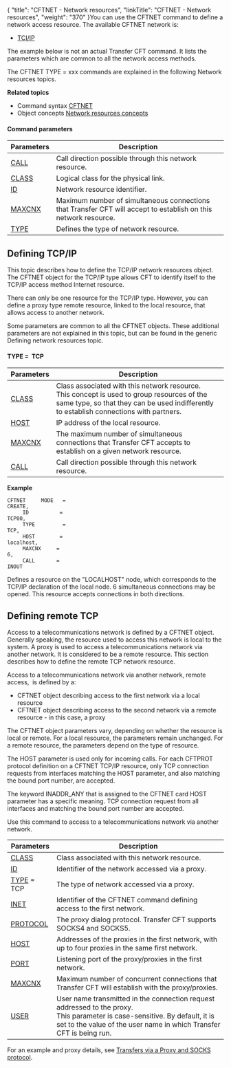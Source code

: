 {
    "title": "CFTNET  - Network resources",
    "linkTitle": "CFTNET - Network resources",
    "weight": "370"
}<span id="About_the_Generic_CFTNET_command"></span>You can use the CFTNET
command to define a network access resource. The available CFTNET network
is:

- [TCI/IP](#Defining_TCP_IP__command_line_)

The example below is not an actual Transfer CFT command. It lists the
parameters which are common to all the network access methods.

The CFTNET TYPE = xxx commands are explained in the following Network
resources topics.

****Related
topics****

- Command syntax
    [CFTNET](../../../command_summary#CFTNET)
- Object concepts
    [Network resources
    concepts](../../../../admin_intro/admin_config_commands/network_resource_concepts)

#### Command parameters


| Parameters  | Description  |
| --- | --- |
| <a href="../../../command_summary/parameter_intro/call">CALL</a> | Call direction possible through this network resource. |
| <a href="../../../command_summary/parameter_intro/class">CLASS</a> | Logical class for the physical link. |
| <a href="../../../command_summary/parameter_intro/id">ID</a> | Network resource identifier. |
| <a href="../../../command_summary/parameter_intro/maxcnx">MAXCNX </a> | Maximum number of simultaneous connections that Transfer CFT will accept to establish on this network resource. |
| <a href="../../../command_summary/parameter_intro/type">TYPE</a>  | Defines the type of network resource. |


<span id="Defining_TCP_IP__command_line_"></span>

Defining TCP/IP
---------------

This topic describes how to define the TCP/IP network resources object.
The CFTNET object for the TCP/IP type allows CFT to identify itself to
the TCP/IP access method Internet resource.

There can only be one resource for the TCP/IP type. However, you can
define a proxy type remote resource, linked to the local resource, that
allows access to another network.

Some parameters are common to all the CFTNET objects. These additional
parameters are not explained in this topic, but can be found in the generic
Defining network resources topic.

#### TYPE =  TCP


| Parameters  | Description  |
| --- | --- |
|  <a href="../../../command_summary/parameter_intro/class">CLASS</a> | Class associated with this network resource.<br/> This concept is used to group resources of the same type, so that they can be used indifferently to establish connections with partners. |
|  <a href="../../../command_summary/parameter_intro/host">HOST</a>  | IP address of the local resource. |
|  <a href="../../../command_summary/parameter_intro/maxcnx">MAXCNX</a> | The maximum number of simultaneous connections that Transfer CFT accepts to establish on a given network resource. |
|  <a href="../../../command_summary/parameter_intro/call">CALL</a> | Call direction possible through this network resource. |


****Example****

```
CFTNET     MODE   =    
CREATE,
     ID          =    
TCP00,
     TYPE         =    
TCP,
     HOST        =    
localhost,
     MAXCNX     =    
6,
     CALL       =    
INOUT
```

Defines a resource on the "LOCALHOST" node, which corresponds
to the TCP/IP declaration of the local node. 6 simultaneous connections
may be opened. This resource accepts connections in both directions.

<span id="Defining_remote_TCP__command_line_"></span>

Defining remote TCP
-------------------

Access to a telecommunications network is defined by a CFTNET object.
Generally speaking, the resource used to access this network is local
to the system. A proxy is used to access a telecommunications network
via another network. It is considered to be a remote resource. This
section describes how to define the remote
TCP network resource.

Access to a telecommunications network via another network, remote access,
 is defined
by a:

- CFTNET object describing
    access to the first network via a local resource
- CFTNET object describing
    access to the second network via a remote resource - in this case, a proxy

The CFTNET object parameters vary, depending on whether the resource
is local or remote. For a local resource, the parameters remain unchanged.
For a remote resource, the parameters depend on the type of resource.

The HOST parameter is used only for incoming calls. For each CFTPROT
protocol definition on a CFTNET TCP/IP resource, only TCP connection requests
from interfaces matching the HOST parameter, and also matching the bound
port number, are accepted.

The keyword INADDR_ANY that is assigned to the CFTNET card HOST parameter
has a specific meaning. TCP connection request from all
interfaces and matching the bound port number are accepted.

Use this command to access to a telecommunications network
via another network.


| Parameters  | Description  |
| --- | --- |
| <a href="../../../command_summary/parameter_intro/class">CLASS</a> | Class associated with this network resource. |
| <a href="../../../command_summary/parameter_intro/id">ID</a> | Identifier of the network accessed via a proxy. |
| <a href="../../../command_summary/parameter_intro/type">TYPE</a> = TCP | The type of network accessed via a proxy. |
| <a href="">INET</a> | Identifier of the CFTNET command defining access to the first network. |
| <a href="../../../command_summary/parameter_intro/protocol">PROTOCOL</a>  | The proxy dialog protocol. Transfer CFT supports SOCKS4 and SOCKS5. |
| <a href="../../../command_summary/parameter_intro/host">HOST</a>  | Addresses of the proxies in the first network, with up to four proxies in the same first network. |
| <a href="../../../command_summary/parameter_intro/port">PORT</a>  | Listening port of the proxy/proxies in the first network. |
| <a href="../../../command_summary/parameter_intro/maxcnx">MAXCNX</a> | Maximum number of concurrent connections that Transfer CFT will establish with the proxy/proxies. |
| <a href="../../../command_summary/parameter_intro/user">USER</a> | User name transmitted in the connection request addressed to the proxy.<br/> This parameter is case-sensitive. By default, it is set to the value of the user name in which Transfer CFT is being run. |


For an example and proxy details, see [Transfers via
a Proxy and SOCKS protocol](../../../../protocols_start_here/ipv6/use_proxy_and_socks_protocol).
